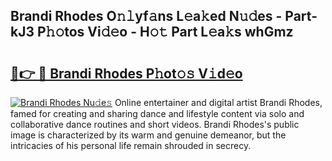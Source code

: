 ## Brandi Rhodes O𝚗𝚕yf𝚊ns L𝚎a𝚔ed N𝚞𝚍es - Part-kJ3 P𝚑𝚘tos Vi𝚍𝚎o - H𝚘𝚝 Part L𝚎a𝚔s whGmz

# <h2><a href="http://kfba77.oniu.top/?m=Brandi+Rhodes">🔗👉 🔴 Brandi Rhodes P𝚑ot𝚘𝚜 V𝚒d𝚎o</a></h2>

[![Brandi Rhodes Nu𝚍e𝚜](https://i.imgur.com/0qMVB7G.gif)](http://kfba77.oniu.top/?m=Brandi+Rhodes)
Online entertainer and digital artist Brandi Rhodes, famed for creating and sharing dance and lifestyle content via solo and collaborative dance routines and short videos. Brandi Rhodes's public image is characterized by its warm and genuine demeanor, but the intricacies of his personal life remain shrouded in secrecy.  
